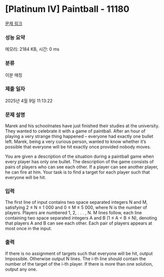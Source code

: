# [Platinum IV] Paintball - 11180 

[문제 링크](https://www.acmicpc.net/problem/11180) 

### 성능 요약

메모리: 2184 KB, 시간: 0 ms

### 분류

이분 매칭

### 제출 일자

2025년 4월 9일 11:13:22

### 문제 설명

<p>Marek and his schoolmates have just finished their studies at the university. They wanted to celebrate it with a game of paintball. After an hour of playing a very strange thing happened – everyone had exactly one bullet left. Marek, being a very curious person, wanted to know whether it’s possible that everyone will be hit exactly once provided nobody moves.</p>

<p>You are given a description of the situation during a paintball game when every player has only one bullet. The description of the game consists of pairs of players who can see each other. If a player can see another player, he can fire at him. Your task is to find a target for each player such that everyone will be hit.</p>

### 입력 

 <p>The first line of input contains two space separated integers N and M, satisfying 2 ≤ N ≤ 1 000 and 0 ≤ M ≤ 5 000, where N is the number of players. Players are numbered 1, 2, . . . , N. M lines follow, each line containing two space separated integers A and B (1 ≤ A < B ≤ N), denoting that players A and B can see each other. Each pair of players appears at most once in the input.</p>

### 출력 

 <p>If there is no assignment of targets such that everyone will be hit, output Impossible. Otherwise output N lines. The i-th line should contain the number of the target of the i-th player. If there is more than one solution, output any one.</p>

